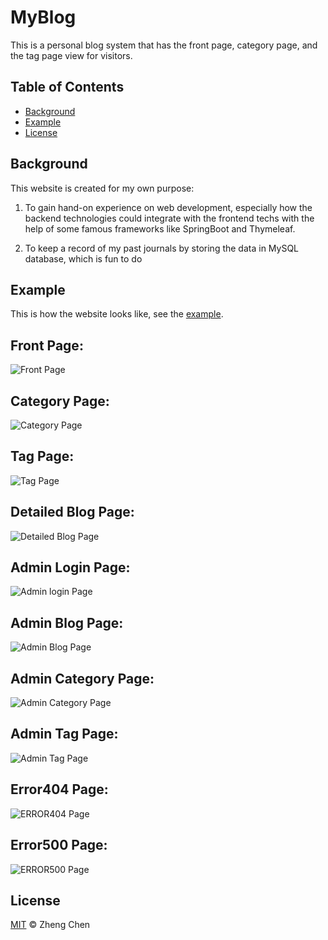 # MyBlog
This is a personal blog system that has the front page, category page, and the tag page view for visitors.

## Table of Contents

- [Background](#background)
- [Example](#example)
- [License](#license)

## Background
This website is created for my own purpose:
1. To gain hand-on experience on web development, especially how the backend technologies could integrate with the frontend techs with
   the help of some famous frameworks like SpringBoot and Thymeleaf.
   
2. To keep a record of my past journals by storing the data in MySQL database, which is fun to do


## Example

This is how the website looks like, see the [example](example/).
## Front Page:
![Front Page](https://github.com/zhengc/MyBlog/blob/main/doc/Index.png)

## Category Page:
![Category Page](https://github.com/zhengc/MyBlog/blob/main/doc/Categories.png)

## Tag Page:
![Tag Page](https://github.com/zhengc/MyBlog/blob/main/doc/tags.png)

## Detailed Blog Page:
![Detailed Blog Page](https://github.com/zhengc/MyBlog/blob/main/doc/DetailPage.png)

## Admin Login Page:
![Admin login Page](https://github.com/zhengc/MyBlog/blob/main/doc/Admin_login.png)

## Admin Blog Page:
![Admin Blog Page](https://github.com/zhengc/MyBlog/blob/main/doc/Admin_blog.png)

## Admin Category Page:
![Admin Category Page](https://github.com/zhengc/MyBlog/blob/main/doc/Admin_category.png)

## Admin Tag Page:
![Admin Tag Page](https://github.com/zhengc/MyBlog/blob/main/doc/Admin_tag.png)

## Error404 Page:
![ERROR404 Page](https://github.com/zhengc/MyBlog-backend/blob/main/doc/Error404.png)

## Error500 Page:
![ERROR500 Page](https://github.com/zhengc/MyBlog-backend/blob/main/doc/Error500.png)

## License

[MIT](LICENSE) © Zheng Chen
